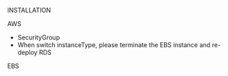 INSTALLATION

AWS
* SecurityGroup
* When switch instanceType, please terminate the EBS instance and re-deploy
RDS

EBS
